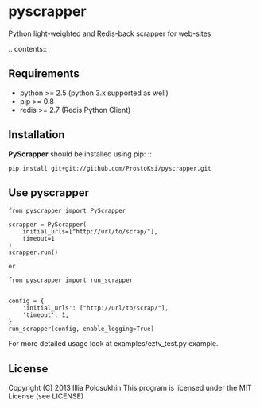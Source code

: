 pyscrapper
==========

Python light-weighted and Redis-back scrapper for web-sites

.. contents::

Requirements
-------------

- python >= 2.5 (python 3.x supported as well)
- pip >= 0.8
- redis >= 2.7 (Redis Python Client) 

Installation
------------

**PyScrapper** should be installed using pip: ::

    pip install git+git://github.com/ProstoKsi/pyscrapper.git


Use pyscrapper
------------

    from pyscrapper import PyScrapper

    scrapper = PyScrapper(
        initial_urls=["http://url/to/scrap/"],
        timeout=1
    )
    scrapper.run()

    or

    from pyscrapper import run_scrapper

    
    config = {
        'initial_urls': ["http://url/to/scrap/"],
        'timeout': 1,
    }
    run_scrapper(config, enable_logging=True)

For more detailed usage look at examples/eztv_test.py example.

License
-------

Copyright (C) 2013 Illia Polosukhin
This program is licensed under the MIT License (see LICENSE)

